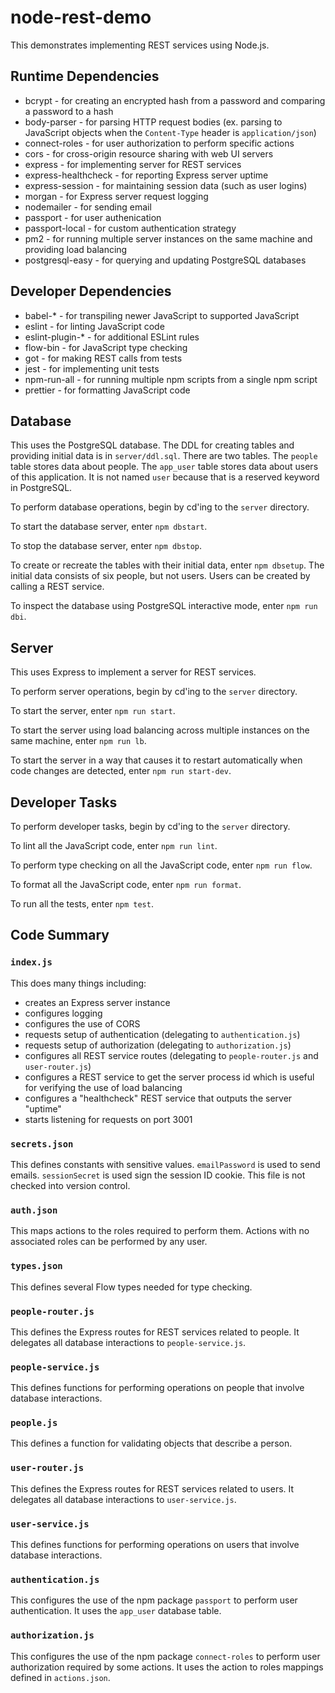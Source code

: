 # node-rest-demo

This demonstrates implementing REST services using Node.js.

## Runtime Dependencies

* bcrypt - for creating an encrypted hash from a password
    and comparing a password to a hash
* body-parser - for parsing HTTP request bodies
  (ex. parsing to JavaScript objects when
  the `Content-Type` header is `application/json`)
* connect-roles - for user authorization to perform specific actions
* cors - for cross-origin resource sharing with web UI servers
* express - for implementing server for REST services
* express-healthcheck - for reporting Express server uptime
* express-session - for maintaining session data (such as user logins)
* morgan - for Express server request logging
* nodemailer - for sending email
* passport - for user authenication
* passport-local - for custom authentication strategy
* pm2 - for running multiple server instances on the same machine
  and providing load balancing
* postgresql-easy - for querying and updating PostgreSQL databases

## Developer Dependencies

* babel-* - for transpiling newer JavaScript to supported JavaScript
* eslint - for linting JavaScript code
* eslint-plugin-* - for additional ESLint rules
* flow-bin - for JavaScript type checking
* got - for making REST calls from tests
* jest - for implementing unit tests
* npm-run-all - for running multiple npm scripts from a single npm script
* prettier - for formatting JavaScript code

## Database

This uses the PostgreSQL database.
The DDL for creating tables and providing initial data is in `server/ddl.sql`.
There are two tables.
The `people` table stores data about people.
The `app_user` table stores data about users of this application.
It is not named `user` because that is a reserved keyword in PostgreSQL.

To perform database operations, begin by cd'ing to the `server` directory.

To start the database server, enter `npm dbstart`.

To stop the database server, enter `npm dbstop`.

To create or recreate the tables with their initial data,
enter `npm dbsetup`.
The initial data consists of six people, but not users.
Users can be created by calling a REST service.

To inspect the database using PostgreSQL interactive mode,
enter `npm run dbi`.

## Server

This uses Express to implement a server for REST services.

To perform server operations, begin by cd'ing to the `server` directory.

To start the server, enter `npm run start`.

To start the server using load balancing across multiple instances
on the same machine, enter `npm run lb`.

To start the server in a way that causes it to
restart automatically when code changes are detected,
enter `npm run start-dev`.

## Developer Tasks

To perform developer tasks, begin by cd'ing to the `server` directory.

To lint all the JavaScript code, enter `npm run lint`.

To perform type checking on all the JavaScript code, enter `npm run flow`.

To format all the JavaScript code, enter `npm run format`.

To run all the tests, enter `npm test`.

## Code Summary

### `index.js`

This does many things including:

* creates an Express server instance
* configures logging
* configures the use of CORS
* requests setup of authentication
  (delegating to `authentication.js`)
* requests setup of authorization
  (delegating to `authorization.js`)
* configures all REST service routes
  (delegating to `people-router.js` and `user-router.js`)
* configures a REST service to get the server process id
  which is useful for verifying the use of load balancing
* configures a "healthcheck" REST service
  that outputs the server "uptime"
* starts listening for requests on port 3001

### `secrets.json`

This defines constants with sensitive values.
`emailPassword` is used to send emails.
`sessionSecret` is used sign the session ID cookie.
This file is not checked into version control.

### `auth.json`

This maps actions to the roles required to perform them.
Actions with no associated roles can be performed by any user.

### `types.json`

This defines several Flow types needed for type checking.

### `people-router.js`

This defines the Express routes for REST services related to people.
It delegates all database interactions to `people-service.js`.

### `people-service.js`

This defines functions for performing operations on people
that involve database interactions.

### `people.js`

This defines a function for validating objects that describe a person.

### `user-router.js`

This defines the Express routes for REST services related to users.
It delegates all database interactions to `user-service.js`.

### `user-service.js`

This defines functions for performing operations on users
that involve database interactions.

### `authentication.js`

This configures the use of the npm package `passport`
to perform user authentication.
It uses the `app_user` database table.

### `authorization.js`

This configures the use of the npm package `connect-roles`
to perform user authorization required by some actions.
It uses the action to roles mappings defined in `actions.json`.